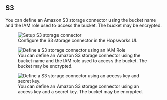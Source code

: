 ## S3

You can define an Amazon S3 storage connector using the bucket name and the IAM role used to access the bucket. The bucket may be encrypted.


<p align="center">
  <figure>
    <img src="../../../assets/images/storage-connectors/s3-setup.png" alt="Setup S3 storage connector">
    <figcaption>Configure the S3 storage connector in the Hopsworks UI.</figcaption>
  </figure>
</p>


<p align="center">
  <figure>
    <img src="../../../assets/images/storage-connectors/s3-iam-role.png" alt="Define a S3 storage connector using an IAM Role">
    <figcaption>You can define an Amazon S3 storage connector using the bucket name and the IAM role used to access the bucket. The bucket may be encrypted.</figcaption>
  </figure>
</p>

<p align="center">
  <figure>
    <img src="../../../assets/images/storage-connectors/s3-connector.png" alt="Define a S3 storage connector using an access key and secret key.">
    <figcaption>You can define an Amazon S3 storage connector using an access key and a secret key. The bucket may be encrypted.</figcaption>
  </figure>
</p>

